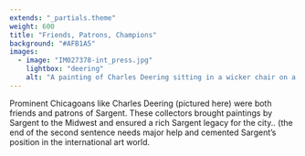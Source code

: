 ```yaml
---
extends: "_partials.theme"
weight: 600
title: "Friends, Patrons, Champions"
background: "#AFB1A5"
images:
  - image: "IM027378-int_press.jpg"
    lightbox: "deering"
    alt: "A painting of Charles Deering sitting in a wicker chair on a beach under the shadow of a large palm tree. He wears a white suit and sun hat."
---
```


Prominent Chicagoans like Charles Deering (pictured here) were both friends and patrons of Sargent. These collectors brought paintings by Sargent to the Midwest and ensured a rich Sargent legacy for the city.. (the end of the second sentence needs major help and cemented Sargent’s position in the international art world.
